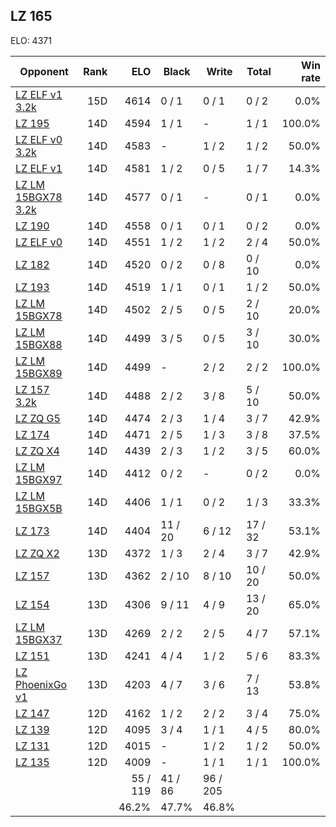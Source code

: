 ## LZ 165 ##

ELO: 4371

Opponent | Rank | ELO | Black | Write | Total | Win rate
---------|-----:|----:|-------|-------|-------|-------:
[LZ ELF v1 3.2k](LZ%20ELF%20v1%203.2k.md) | 15D | 4614 | 0 / 1 | 0 / 1 | 0 / 2 | 0.0%
[LZ 195](LZ%20195.md) | 14D | 4594 | 1 / 1 | - | 1 / 1 | 100.0%
[LZ ELF v0 3.2k](LZ%20ELF%20v0%203.2k.md) | 14D | 4583 | - | 1 / 2 | 1 / 2 | 50.0%
[LZ ELF v1](LZ%20ELF%20v1.md) | 14D | 4581 | 1 / 2 | 0 / 5 | 1 / 7 | 14.3%
[LZ LM 15BGX78 3.2k](LZ%20LM%2015BGX78%203.2k.md) | 14D | 4577 | 0 / 1 | - | 0 / 1 | 0.0%
[LZ 190](LZ%20190.md) | 14D | 4558 | 0 / 1 | 0 / 1 | 0 / 2 | 0.0%
[LZ ELF v0](LZ%20ELF%20v0.md) | 14D | 4551 | 1 / 2 | 1 / 2 | 2 / 4 | 50.0%
[LZ 182](LZ%20182.md) | 14D | 4520 | 0 / 2 | 0 / 8 | 0 / 10 | 0.0%
[LZ 193](LZ%20193.md) | 14D | 4519 | 1 / 1 | 0 / 1 | 1 / 2 | 50.0%
[LZ LM 15BGX78](LZ%20LM%2015BGX78.md) | 14D | 4502 | 2 / 5 | 0 / 5 | 2 / 10 | 20.0%
[LZ LM 15BGX88](LZ%20LM%2015BGX88.md) | 14D | 4499 | 3 / 5 | 0 / 5 | 3 / 10 | 30.0%
[LZ LM 15BGX89](LZ%20LM%2015BGX89.md) | 14D | 4499 | - | 2 / 2 | 2 / 2 | 100.0%
[LZ 157 3.2k](LZ%20157%203.2k.md) | 14D | 4488 | 2 / 2 | 3 / 8 | 5 / 10 | 50.0%
[LZ ZQ G5](LZ%20ZQ%20G5.md) | 14D | 4474 | 2 / 3 | 1 / 4 | 3 / 7 | 42.9%
[LZ 174](LZ%20174.md) | 14D | 4471 | 2 / 5 | 1 / 3 | 3 / 8 | 37.5%
[LZ ZQ X4](LZ%20ZQ%20X4.md) | 14D | 4439 | 2 / 3 | 1 / 2 | 3 / 5 | 60.0%
[LZ LM 15BGX97](LZ%20LM%2015BGX97.md) | 14D | 4412 | 0 / 2 | - | 0 / 2 | 0.0%
[LZ LM 15BGX5B](LZ%20LM%2015BGX5B.md) | 14D | 4406 | 1 / 1 | 0 / 2 | 1 / 3 | 33.3%
[LZ 173](LZ%20173.md) | 14D | 4404 | 11 / 20 | 6 / 12 | 17 / 32 | 53.1%
[LZ ZQ X2](LZ%20ZQ%20X2.md) | 13D | 4372 | 1 / 3 | 2 / 4 | 3 / 7 | 42.9%
[LZ 157](LZ%20157.md) | 13D | 4362 | 2 / 10 | 8 / 10 | 10 / 20 | 50.0%
[LZ 154](LZ%20154.md) | 13D | 4306 | 9 / 11 | 4 / 9 | 13 / 20 | 65.0%
[LZ LM 15BGX37](LZ%20LM%2015BGX37.md) | 13D | 4269 | 2 / 2 | 2 / 5 | 4 / 7 | 57.1%
[LZ 151](LZ%20151.md) | 13D | 4241 | 4 / 4 | 1 / 2 | 5 / 6 | 83.3%
[LZ PhoenixGo v1](LZ%20PhoenixGo%20v1.md) | 13D | 4203 | 4 / 7 | 3 / 6 | 7 / 13 | 53.8%
[LZ 147](LZ%20147.md) | 12D | 4162 | 1 / 2 | 2 / 2 | 3 / 4 | 75.0%
[LZ 139](LZ%20139.md) | 12D | 4095 | 3 / 4 | 1 / 1 | 4 / 5 | 80.0%
[LZ 131](LZ%20131.md) | 12D | 4015 | - | 1 / 2 | 1 / 2 | 50.0%
[LZ 135](LZ%20135.md) | 12D | 4009 | - | 1 / 1 | 1 / 1 | 100.0%
 | | | 55 / 119 | 41 / 86 | 96 / 205 | 
 | | | 46.2% | 47.7% | 46.8% | 
